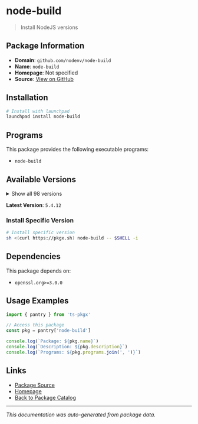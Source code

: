 # node-build

> Install NodeJS versions

## Package Information

- **Domain**: `github.com/nodenv/node-build`
- **Name**: `node-build`
- **Homepage**: Not specified
- **Source**: [View on GitHub](https://github.com/pkgxdev/pantry/tree/main/projects/github.com/nodenv/node-build/package.yml)

## Installation

```bash
# Install with launchpad
launchpad install node-build
```

## Programs

This package provides the following executable programs:

- `node-build`

## Available Versions

<details>
<summary>Show all 98 versions</summary>

- `5.4.12`, `5.4.11`, `5.4.10`, `5.4.9`, `5.4.8`
- `5.4.7`, `5.4.6`, `5.4.5`, `5.4.4`, `5.4.3`
- `5.4.2`, `5.4.1`, `5.4.0`, `5.3.37`, `5.3.36`
- `5.3.35`, `5.3.34`, `5.3.33`, `5.3.32`, `5.3.31`
- `5.3.30`, `5.3.29`, `5.3.28`, `5.3.27`, `5.3.26`
- `5.3.25`, `5.3.24`, `5.3.23`, `5.3.22`, `5.3.21`
- `5.3.20`, `5.3.19`, `5.3.18`, `5.3.17`, `5.3.16`
- `5.3.15`, `5.3.14`, `5.3.13`, `5.3.12`, `5.3.11`
- `5.3.10`, `5.3.9`, `5.3.8`, `5.3.7`, `5.3.6`
- `5.3.5`, `5.3.4`, `5.3.3`, `5.3.2`, `5.3.1`
- `5.3.0`, `5.2.0`, `5.1.0`, `5.0.4`, `5.0.2`
- `5.0.1`, `5.0.0`, `4.11.0`, `4.10.1`, `4.10.0`
- `4.9.150`, `4.9.149`, `4.9.148`, `4.9.147`, `4.9.146`
- `4.9.145`, `4.9.144`, `4.9.143`, `4.9.142`, `4.9.141`
- `4.9.140`, `4.9.139`, `4.9.138`, `4.9.137`, `4.9.136`
- `4.9.135`, `4.9.134`, `4.9.133`, `4.9.132`, `4.9.131`
- `4.9.130`, `4.9.129`, `4.9.128`, `4.9.127`, `4.9.126`
- `4.9.125`, `4.9.124`, `4.9.123`, `4.9.122`, `4.9.121`
- `4.9.120`, `4.9.119`, `4.9.118`, `4.9.117`, `4.9.116`
- `4.9.115`, `4.9.114`, `4.9.113`

</details>

**Latest Version**: `5.4.12`

### Install Specific Version

```bash
# Install specific version
sh <(curl https://pkgx.sh) node-build -- $SHELL -i
```

## Dependencies

This package depends on:

- `openssl.org>=3.0.0`

## Usage Examples

```typescript
import { pantry } from 'ts-pkgx'

// Access this package
const pkg = pantry['node-build']

console.log(`Package: ${pkg.name}`)
console.log(`Description: ${pkg.description}`)
console.log(`Programs: ${pkg.programs.join(', ')}`)
```

## Links

- [Package Source](https://github.com/pkgxdev/pantry/tree/main/projects/github.com/nodenv/node-build/package.yml)
- [Homepage](#)
- [Back to Package Catalog](../../../package-catalog.md)

---

*This documentation was auto-generated from package data.*
